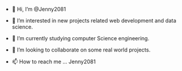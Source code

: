 - 👋 Hi, I’m @Jenny2081
- 👀 I’m interested in new projects related web development and data science.
- 🌱 I’m currently studying computer Science engineering.
- 💞️ I’m looking to collaborate on some real world projects.

- 📫 How to reach me ... Jenny2081

<!---
Jenny2081/Jenny2081 is a ✨ special ✨ repository because its `README.md` (this file) appears on your GitHub profile.
You can click the Preview link to take a look at your changes.
--->
